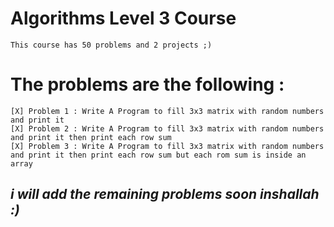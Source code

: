 # Algorithms Level 3 Course

    This course has 50 problems and 2 projects ;)

#   The problems are the following :
    [X] Problem 1 : Write A Program to fill 3x3 matrix with random numbers and print it
    [X] Problem 2 : Write A Program to fill 3x3 matrix with random numbers and print it then print each row sum
    [X] Problem 3 : Write A Program to fill 3x3 matrix with random numbers and print it then print each row sum but each rom sum is inside an array


## *i will add the remaining problems soon inshallah :)*
